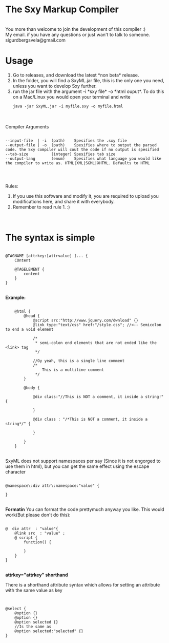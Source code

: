 The Sxy Markup Compiler
=======================
<br>
You more than welcome to join the development of this compiler :)
<br>
My email. if you have any questions or just wan't to talk to someone.<br>
sigurdbergsvela@gmail.com

Usage
=====

<ol>
<li>Go to releases, and download the latest *non beta* release.</li>
<li>In the folder, you will find a SxyML.jar file, this is the only one you need, unless you want to develop Sxy further.</li>
<li>run the jar file with the argument -i *sxy file* -o *html ouput*. To do this on a Mac/Linux you would open your terminal and write <pre><code>java -jar SxyML.jar -i myfile.sxy -o myfile.html </code></pre></li>
</ol> 


<br><br>
Compiler Arguments
<pre><code>
--input-file  | -i  (path)    Spesifies the .sxy file
--output-file | -o  (path)    Spesifies where to output the parsed code. the Sxy compiler will cout the code if no output is spesified
--tab-size          (integer) Spesifies tab size
--output-lang       (enum)    Spesifies what language you would like the compiler to write as. HTML|XML|SGML|XHTML. Defaults to HTML
</pre>
</code>

Rules:<br>
<ol>
	<li>If you use this software and modify it, you are required to upload you modifications here, and share it with everybody.</li>
	<li>Remember to read rule 1. :)</li>
</ol>

<br>

The syntax is simple
====================

<pre>
<code>
@TAGNAME [attrkey:[attrvalue] ]... {
	COntent
	
	@TAGELEMENT {
		content
	}
}
</code>
</pre>

**Example:**
<pre>
<code>
	@html {
		@head {
			@script src:"http://www.jquery.com/dwnload" {}
			@link type:"text/css" href:"/style.css"; //&lt;-- Semicolon to end a void element
			
			/*
			 * semi-colon end elements that are not ended like the &lt;link&gt; tag
			 */
			
			//Oy yeah, this is a single line comment
			/*
			 	This is a multiline comment
			 */
		}
		
		@body {
			
			@div class:"//This is NOT a comment, it inside a string!" {
				
			}
			
			@div class : "/*This is NOT a comment, it inside a string*/" {
				
			}
		
		}
	}
</code>
</pre>

SxyML does not support namespaces per say (Since it is not engorged to use them in html), but you can get the same effect
using the escape character

<pre>
<code>
@namespace\:div attr\:namespace:"value" {

}
</code>
</pre>


**Formatin**
You can format the code prettymuch anyway you like.
This would work(But please don't do this):

<pre>
<code>
@  div attr  : "value"{
	@link src  : "value" ;
	@ script {
		function() {
			
		}
	}
}
</code>
</pre>


**attrkey="attrkey" shorthand**


There is a shorthand attribute syntax which allows for setting an attribute
with the same value as key

<pre>
<code>

@select {
	@option {}
	@option {}
	@option selected {}
	//Is the same as
	@option selected:"selected" {}
}

</code>
</pre>
